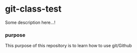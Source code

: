 # git-class-test
Some description here...!

### purpose

This purpose of this repository is to learn how to use git/Github
